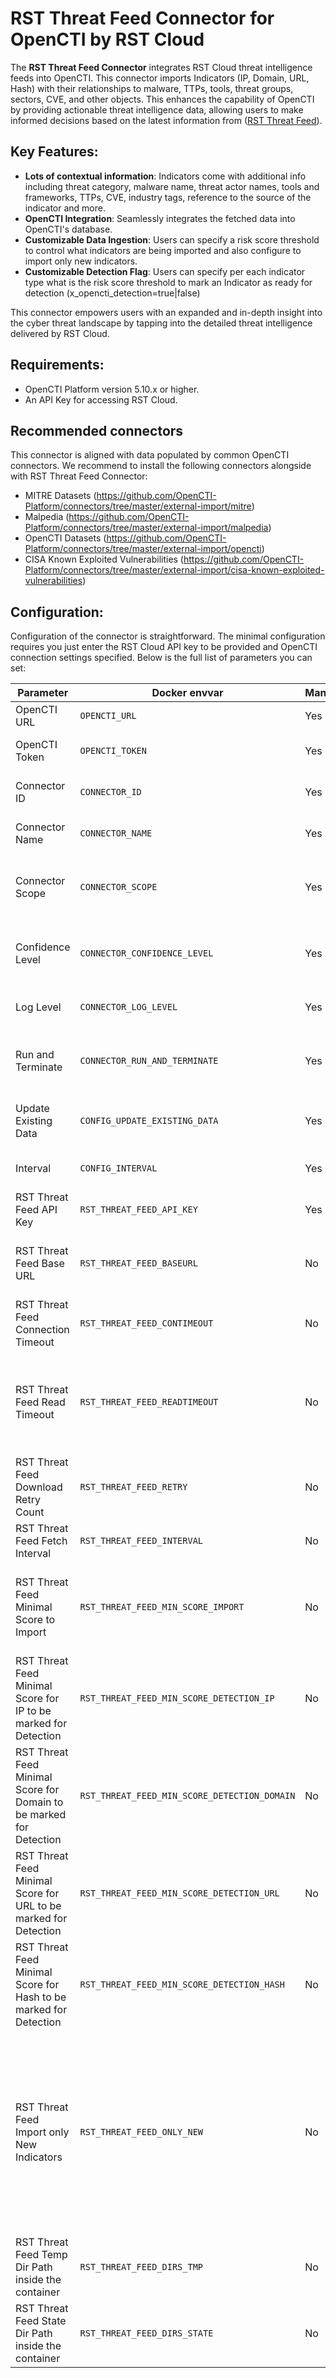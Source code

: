 # RST Threat Feed Connector for OpenCTI by RST Cloud

The **RST Threat Feed Connector** integrates RST Cloud threat intelligence feeds into OpenCTI. This connector imports Indicators (IP, Domain, URL, Hash) with their relationships to malware, TTPs, tools, threat groups, sectors, CVE, and other objects. This enhances the capability of OpenCTI by providing actionable threat intelligence data, allowing users to make informed decisions based on the latest information from ([RST Threat Feed](https://www.rstcloud.com/rst-threat-feed/)).

## Key Features:

- **Lots of contextual information**: Indicators come with additional info including threat category, malware name, threat actor names, tools and frameworks, TTPs, CVE, industry tags, reference to the source of the indicator and more.
- **OpenCTI Integration**: Seamlessly integrates the fetched data into OpenCTI's database.
- **Customizable Data Ingestion**: Users can specify a risk score threshold to control what indicators are being imported and also configure to import only new indicators.
- **Customizable Detection Flag**: Users can specify per each indicator type what is the risk score threshold to mark an Indicator as ready for detection (x_opencti_detection=true|false)

This connector empowers users with an expanded and in-depth insight into the cyber threat landscape by tapping into the detailed threat intelligence delivered by RST Cloud.

## Requirements:
- OpenCTI Platform version 5.10.x or higher.
- An API Key for accessing RST Cloud.

## Recommended connectors
This connector is aligned with data populated by common OpenCTI connectors. We recommend to install the following connectors alongside with RST Threat Feed Connector:
 - MITRE Datasets (https://github.com/OpenCTI-Platform/connectors/tree/master/external-import/mitre)
 - Malpedia (https://github.com/OpenCTI-Platform/connectors/tree/master/external-import/malpedia)
 - OpenCTI Datasets (https://github.com/OpenCTI-Platform/connectors/tree/master/external-import/opencti)
 - CISA Known Exploited Vulnerabilities (https://github.com/OpenCTI-Platform/connectors/tree/master/external-import/cisa-known-exploited-vulnerabilities)


## Configuration:

Configuration of the connector is straightforward. The minimal configuration requires you just enter the RST Cloud API key to be provided and OpenCTI connection settings specified. Below is the full list of parameters you can set:

| Parameter | Docker envvar | Mandatory | Description |
| --- | --- | --- | --- |
| OpenCTI URL | `OPENCTI_URL` | Yes | The URL of the OpenCTI platform. |
| OpenCTI Token | `OPENCTI_TOKEN` | Yes | The default admin token set in the OpenCTI platform. |
| Connector ID | `CONNECTOR_ID` | Yes | A unique `UUIDv4` identifier for this connector instance. |
| Connector Name | `CONNECTOR_NAME` | Yes | Name of the connector. For example: `RST Threat Feed`. |
| Connector Scope | `CONNECTOR_SCOPE` | Yes | The scope or type of data the connector is importing, either a MIME type or Stix Object. E.g. application/json |
| Confidence Level | `CONNECTOR_CONFIDENCE_LEVEL` | Yes | The default confidence level for created sightings. It's a number between 1 and 100, with 100 being the most confident. |
| Log Level | `CONNECTOR_LOG_LEVEL` | Yes | Determines the verbosity of the logs. Options are `debug`, `info`, `warn`, or `error`. |
| Run and Terminate | `CONNECTOR_RUN_AND_TERMINATE` | Yes | If set to true, the connector will terminate after a successful run. Useful for debugging or one-time runs. |
| Update Existing Data | `CONFIG_UPDATE_EXISTING_DATA` | Yes | Decide whether the connector should update already existing data in the database. |
| Interval | `CONFIG_INTERVAL` | Yes | Determines how often the connector will run, set in hours. |
| RST Threat Feed API Key | `RST_THREAT_FEED_API_KEY` | Yes | Your API Key for accessing RST Cloud. |
| RST Threat Feed Base URL | `RST_THREAT_FEED_BASEURL` | No | By default, use https://api.rstcloud.net/v1/. In some cases, you may want to use a local API endpoint |
| RST Threat Feed Connection Timeout | `RST_THREAT_FEED_CONTIMEOUT` | No | Connection timeout to the API. Default (sec): `30` |
| RST Threat Feed Read Timeout | `RST_THREAT_FEED_READTIMEOUT` | No | Read timeout for each feed. Our API redirects the connector to download data from AWS S3. If the connector is unable to fetch the feed in time, increase the read timeout. Default (sec): `60` |
| RST Threat Feed Download Retry Count | `RST_THREAT_FEED_RETRY` | No | Default (attempts): `5` |
| RST Threat Feed Fetch Interval | `RST_THREAT_FEED_INTERVAL` | No | Default (sec): `86400` |
| RST Threat Feed Minimal Score to Import | `RST_THREAT_FEED_MIN_SCORE_IMPORT` | No | Import only indicators with risk score more than X. The objects that are related to these indicators will also be imported with corresponding relations. Default (score): `20` |
| RST Threat Feed Minimal Score for IP to be marked for Detection | `RST_THREAT_FEED_MIN_SCORE_DETECTION_IP` | No | Indicators with risk score more than X are marked with x_opencti_detection=true. Default (score): `50` |
| RST Threat Feed Minimal Score for Domain to be marked for Detection | `RST_THREAT_FEED_MIN_SCORE_DETECTION_DOMAIN` | No | Indicators with risk score more than X are marked with x_opencti_detection=true. Default (score): `45` |
| RST Threat Feed Minimal Score for URL to be marked for Detection | `RST_THREAT_FEED_MIN_SCORE_DETECTION_URL` | No | Indicators with risk score more than X are marked with x_opencti_detection=true. Default (score): `30` |
| RST Threat Feed Minimal Score for Hash to be marked for Detection | `RST_THREAT_FEED_MIN_SCORE_DETECTION_HASH` | No | Indicators with risk score more than X are marked with x_opencti_detection=true. Default (score): `25` |
| RST Threat Feed Import only New Indicators | `RST_THREAT_FEED_ONLY_NEW` | No | Defines if you only want to import indicators with recent "First Seen" or also want to re-import changes to the indicators with "First Seen" < yesterday. If set to `False`, there will be a big queue as we provide a lot of information. It is recommended to import with `False` once to get more data and observe performance. Then switch to `True` if you system is not ready to process all data we provide. Default: `True` |
| RST Threat Feed Temp Dir Path inside the container | `RST_THREAT_FEED_DIRS_TMP` | No | Maybe used for troubleshooting. Default: `/tmp` |
| RST Threat Feed State Dir Path inside the container | `RST_THREAT_FEED_DIRS_STATE` | No | Maybe used for troubleshooting. Default: `/tmp` |
